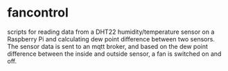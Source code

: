 # fancontrol
scripts for reading data from a DHT22 humidity/temperature sensor on a Raspberry Pi and calculating dew point difference between two sensors. The sensor data is sent to an mqtt broker, and based on the dew point difference between the inside and outside sensor, a fan is switched on and off.
